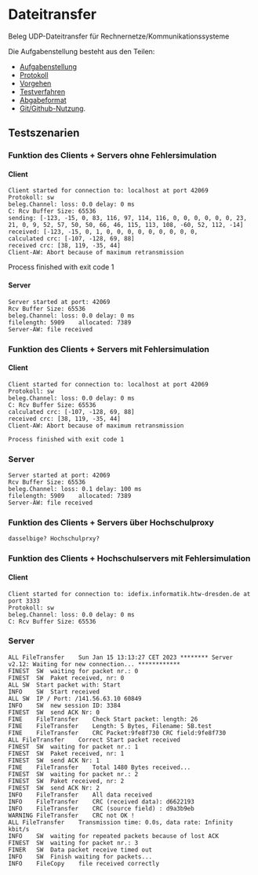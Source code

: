 # Dateitransfer
Beleg UDP-Dateitransfer für Rechnernetze/Kommunikationssysteme

Die Aufgabenstellung besteht aus den Teilen:
* [Aufgabenstellung](Beleg-Aufgabenstellung.md)
* [Protokoll](Beleg-Protokoll.md)
* [Vorgehen](Beleg-Vorgehen.md)
* [Testverfahren](Beleg-Testverfahren.md)
* [Abgabeformat](Beleg-Abgabeformat.md)
* [Git/Github-Nutzung](https://github.com/HTWDD-RN/RTSP-Streaming/blob/master/git.md).

## Testszenarien

### Funktion des Clients + Servers ohne Fehlersimulation

#### Client

    Client started for connection to: localhost at port 42069
    Protokoll: sw
    beleg.Channel: loss: 0.0 delay: 0 ms
    C: Rcv Buffer Size: 65536
    sending: [-123, -15, 0, 83, 116, 97, 114, 116, 0, 0, 0, 0, 0, 0, 23, 21, 0, 9, 52, 57, 50, 50, 66, 46, 115, 113, 108, -60, 52, 112, -14]
    received: [-123, -15, 0, 1, 0, 0, 0, 0, 0, 0, 0, 0, 0, 
    calculated crc: [-107, -128, 69, 88]
    received crc: [38, 119, -35, 44]
    Client-AW: Abort because of maximum retransmission

Process finished with exit code 1

#### Server

    Server started at port: 42069
    Rcv Buffer Size: 65536
    beleg.Channel: loss: 0.0 delay: 0 ms
    filelength: 5909	allocated: 7389
    Server-AW: file received

### Funktion des Clients + Servers mit Fehlersimulation

#### Client
    
    Client started for connection to: localhost at port 42069
    Protokoll: sw
    beleg.Channel: loss: 0.0 delay: 0 ms
    C: Rcv Buffer Size: 65536
    calculated crc: [-107, -128, 69, 88]
    received crc: [38, 119, -35, 44]
    Client-AW: Abort because of maximum retransmission

    Process finished with exit code 1

### Server

    Server started at port: 42069
    Rcv Buffer Size: 65536
    beleg.Channel: loss: 0.1 delay: 100 ms
    filelength: 5909	allocated: 7389
    Server-AW: file received

### Funktion des Clients + Servers über Hochschulproxy
    dasselbige? Hochschulprxy?

### Funktion des Clients + Hochschulservers mit Fehlersimulation

#### Client

    Client started for connection to: idefix.informatik.htw-dresden.de at port 3333
    Protokoll: sw
    beleg.Channel: loss: 0.0 delay: 0 ms
    C: Rcv Buffer Size: 65536

### Server

    ALL	FileTransfer	Sun Jan 15 13:13:27 CET 2023 ******** Server v2.12: Waiting for new connection... ************
    FINEST	SW	waiting for packet nr.: 0
    FINEST	SW	Paket received, nr: 0
    ALL	SW	Start packet with: Start
    INFO	SW	Start received
    ALL	SW	IP / Port: /141.56.63.10 60849
    INFO	SW	new session ID: 3384
    FINEST	SW	send ACK Nr: 0
    FINE	FileTransfer	Check Start packet: length: 26
    FINE	FileTransfer	Length: 5 Bytes, Filename: 5B.test
    FINE	FileTransfer	CRC Packet:9fe8f730 CRC field:9fe8f730
    ALL	FileTransfer	Correct Start packet received
    FINEST	SW	waiting for packet nr.: 1
    FINEST	SW	Paket received, nr: 1
    FINEST	SW	send ACK Nr: 1
    FINE	FileTransfer	Total 1480 Bytes received...
    FINEST	SW	waiting for packet nr.: 2
    FINEST	SW	Paket received, nr: 2
    FINEST	SW	send ACK Nr: 2
    INFO	FileTransfer	All data received
    INFO	FileTransfer	CRC (received data): d6622193
    INFO	FileTransfer	CRC (source field) : d9a3b9eb
    WARNING	FileTransfer	CRC not OK !
    ALL	FileTransfer	Transmission time: 0.0s, data rate: Infinity kbit/s
    INFO	SW	waiting for repeated packets because of lost ACK
    FINEST	SW	waiting for packet nr.: 3
    FINER	SW	Data packet receive timed out
    INFO	SW	Finish waiting for packets...
    INFO	FileCopy	file received correctly